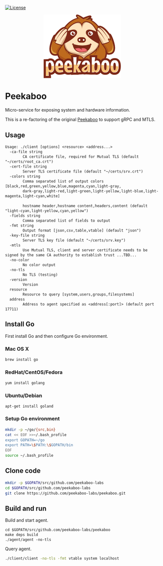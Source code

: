 [![License](https://img.shields.io/badge/License-Apache%202.0-blue.svg)](https://raw.githubusercontent.com/pekaboo-io/peekaboo/master/LICENSE)

<p align="center">
  <img src="img/peekaboo.png" width="50%">
</p>

# Peekaboo

Micro-service for exposing system and hardware information.

This is a re-factoring of the original [Peekaboo](https://github.com/imc-trading/peekaboo) to support gRPC and MTLS.

## Usage

```
Usage: ./client [options] <resource> <address...>
  -ca-file string
    	CA certificate file, required for Mutual TLS (default "~/certs/root_ca.crt")
  -cert-file string
    	Server TLS certificate file (default "~/certs/srv.crt")
  -colors string
    	Comma separated list of output colors [black,red,green,yellow,blue,magenta,cyan,light-gray,
    	dark-gray,light-red,light-green,light-yellow,light-blue,light-magenta,light-cyan,white]
    	
    	hostname header,hostname content,headers,content (default "light-cyan,light-yellow,cyan,yellow")
  -fields string
    	Comma separated list of fields to output
  -fmt string
    	Output format [json,csv,table,vtable] (default "json")
  -key-file string
    	Server TLS key file (default "~/certs/srv.key")
  -mtls
    	Use Mutual TLS, client and server certificate needs to be signed by the same CA authority to establish trust ...TBD...
  -no-color
    	No color output
  -no-tls
    	No TLS (testing)
  -version
    	Version
  resource
    	Resource to query [system,users,groups,filesystems]
  address
        Address to agent specified as <address[:port]> (default port 17711)
```

## Install Go

First install Go and then configure Go environment.

### Mac OS X

```bash
brew install go
```

### RedHat/CentOS/Fedora

```bash
yum install golang
```

### Ubuntu/Debian

```
apt-get install goland
```

### Setup Go environment

```bash
mkdir -p ~/go/{src,bin}
cat << EOF >>~/.bash_profile
export GOPATH=~/go
export PATH=\$PATH:\$GOPATH/bin
EOF
source ~/.bash_profile
```

## Clone code

```bash
mkdir -p $GOPATH/src/github.com/peekaboo-labs
cd $GOPATH/src/github.com/peekaboo-labs
git clone https://github.com/peekaboo-labs/peekaboo.git
```

## Build and run

Build and start agent.

```
cd $GOPATH/src/github.com/peekaboo-labs/peekaboo
make deps build
./agent/agent -no-tls
```

Query agent.

```bash
./client/client -no-tls -fmt vtable system localhost
```
